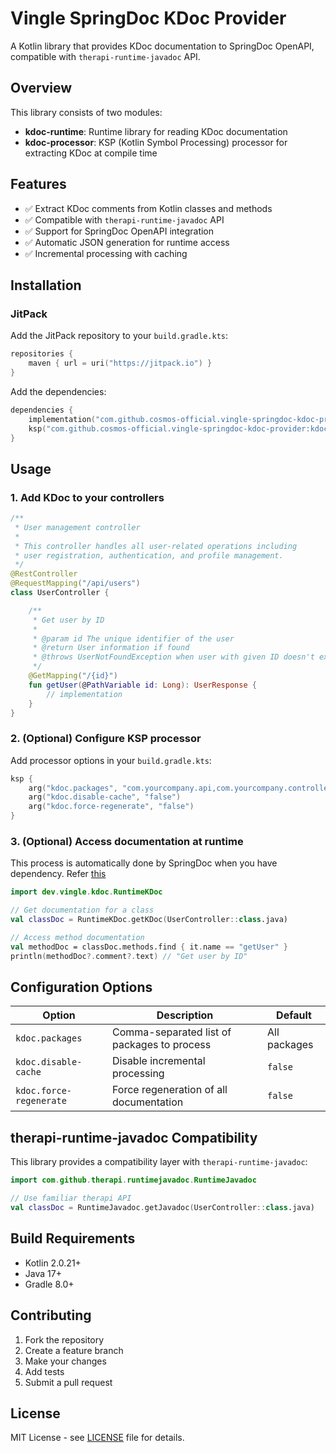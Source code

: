 # Vingle SpringDoc KDoc Provider

A Kotlin library that provides KDoc documentation to SpringDoc OpenAPI, compatible with `therapi-runtime-javadoc` API.

## Overview

This library consists of two modules:
- **kdoc-runtime**: Runtime library for reading KDoc documentation
- **kdoc-processor**: KSP (Kotlin Symbol Processing) processor for extracting KDoc at compile time

## Features

- ✅ Extract KDoc comments from Kotlin classes and methods
- ✅ Compatible with `therapi-runtime-javadoc` API
- ✅ Support for SpringDoc OpenAPI integration
- ✅ Automatic JSON generation for runtime access
- ✅ Incremental processing with caching

## Installation

### JitPack

Add the JitPack repository to your `build.gradle.kts`:

```kotlin
repositories {
    maven { url = uri("https://jitpack.io") }
}
```

Add the dependencies:

```kotlin
dependencies {
    implementation("com.github.cosmos-official.vingle-springdoc-kdoc-provider:kdoc-runtime:v1.0.2")
    ksp("com.github.cosmos-official.vingle-springdoc-kdoc-provider:kdoc-processor:v1.0.2")
}
```

## Usage

### 1. Add KDoc to your controllers

```kotlin
/**
 * User management controller
 * 
 * This controller handles all user-related operations including
 * user registration, authentication, and profile management.
 */
@RestController
@RequestMapping("/api/users")
class UserController {

    /**
     * Get user by ID
     * 
     * @param id The unique identifier of the user
     * @return User information if found
     * @throws UserNotFoundException when user with given ID doesn't exist
     */
    @GetMapping("/{id}")
    fun getUser(@PathVariable id: Long): UserResponse {
        // implementation
    }
}
```

### 2. (Optional) Configure KSP processor

Add processor options in your `build.gradle.kts`:

```kotlin
ksp {
    arg("kdoc.packages", "com.yourcompany.api,com.yourcompany.controller")
    arg("kdoc.disable-cache", "false")
    arg("kdoc.force-regenerate", "false")
}
```

### 3. (Optional) Access documentation at runtime
This process is automatically done by SpringDoc when you have dependency.
Refer [this](https://springdoc.org/#javadoc-support)

```kotlin
import dev.vingle.kdoc.RuntimeKDoc

// Get documentation for a class
val classDoc = RuntimeKDoc.getKDoc(UserController::class.java)

// Access method documentation
val methodDoc = classDoc.methods.find { it.name == "getUser" }
println(methodDoc?.comment?.text) // "Get user by ID"
```

## Configuration Options

| Option | Description | Default |
|--------|-------------|---------|
| `kdoc.packages` | Comma-separated list of packages to process | All packages |
| `kdoc.disable-cache` | Disable incremental processing | `false` |
| `kdoc.force-regenerate` | Force regeneration of all documentation | `false` |

## therapi-runtime-javadoc Compatibility

This library provides a compatibility layer with `therapi-runtime-javadoc`:

```kotlin
import com.github.therapi.runtimejavadoc.RuntimeJavadoc

// Use familiar therapi API
val classDoc = RuntimeJavadoc.getJavadoc(UserController::class.java)
```

## Build Requirements

- Kotlin 2.0.21+
- Java 17+
- Gradle 8.0+

## Contributing

1. Fork the repository
2. Create a feature branch
3. Make your changes
4. Add tests
5. Submit a pull request

## License

MIT License - see [LICENSE](LICENSE) file for details. 
